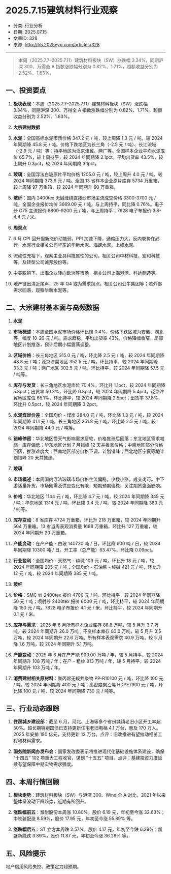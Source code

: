 # 2025.7.15建筑材料行业观察

- 分类: 行业分析
- 日期: 2025.07.15
- 文章ID: 328
- 来源: http://h5.2025eyp.com/articles/328

---

> 本周（2025.7.7–2025.7.11）建筑材料板块（SW）涨跌幅 3.34%，同期沪深 300、万得全 A 指数涨跌幅分别为 0.82%、1.71%，超额收益分别为 2.52%、1.63%。

## **一、投资要点**

1. **板块表现**：本周（2025.7.7–2025.7.11）建筑材料板块（SW）涨跌幅 3.34%，同期沪深 300、万得全 A 指数涨跌幅分别为 0.82%、1.71%，超额收益分别为 2.52%、1.63%。

2. **大宗建材数据**

1. **水泥**：全国高标水泥市场价格 347.2 元 / 吨，较上周降 1.3 元 / 吨，较 2024 年同期降 45.8 元 / 吨。价格下跌地区为长三角（-2.5 元 / 吨）、长江流域（-2.9 元 / 吨）等；持平地区为泛京津冀、两广等。全国样本企业平均水泥库位 65.7%，较上周持平，较 2024 年同期降 2.1pct。平均出货率 43.5%，较上周升 0.3pct，较 2024 年同期降 3.1pct。

2. **玻璃**：全国浮法白玻原片平均价格 1205.0 元 / 吨，较上周升 4.0 元 / 吨，较 2024 年同期降 373.6 元 / 吨。全国 13 省样本企业原片库存 5734 万重箱，较上周降 97 万重箱，较 2024 年同期升 60 万重箱。

3. **玻纤**：国内 2400tex 无碱缠绕直接纱市场主流成交价格 3300-3700 元 / 吨，全国企业报价均价 3669.00 元 / 吨，与上周持平，同比降 0.76%。电子纱 G75 主流报价 8800-9200 元 / 吨，与上周持平；7628 电子布报价 3.8-4.4 元 / 米。

3. **周观点**

1. 6 月 CPI 回升但新涨价动能弱，PPI 加速下降，通缩压力大，反内卷势在必行。水泥行业相关公司华东的华新水泥、海螺水泥、上峰水泥。

2. 流动性充裕下，观察主业具科技属性的公司，相关公司中材科技、宏和科技等，及转型公司诚邦股份等。

3. 中美脱钩下，出海企业转向欧洲等市场，相关公司上海港湾、科达制造等。

4. 地产链出清近尾声，25 年 Q4 或为需求拐点，相关公司公牛集团等；若外部需求回落，观察华新水泥等。

## **二、大宗建材基本面与高频数据**

1. **水泥**

1. **市场概述**：本周全国水泥市场价格环比降 0.4%，价格下跌区域为安徽、湖北等，幅度 10-20 元 / 吨。需求趋稳，平均出货率 43%，价格降幅收窄。局部地区计划推涨，预计后期小幅震荡调整。

2. **区域价格**：长三角地区 315.0 元 / 吨，环比降 2.5 元 / 吨，较 2024 年同期降 48.8 元 / 吨；泛京津冀地区 352.5 元 / 吨，环比持平，较 2024 年同期降 33.3 元 / 吨；两广地区 302.5 元 / 吨，环比持平，较 2024 年同期降 57.5 元 / 吨等。

3. **库存与发货**：长三角地区水泥库位 70.4%，环比升 1.1pct，较 2024 年同期降 5.8pct；出货率 50.3%，环比降 0.8pct，较 2024 年同期降 5.4pct。泛京津冀地区库位 65.1%，环比持平，较 2024 年同期降 2.5pct；出货率 37.8%，环比升 0.5pct，较 2024 年同期降 3.2pct。

4. **水泥煤炭价差**：全国均价 - 煤炭 284.0 元 / 吨，环比降 1.3 元 / 吨，较 2024 年同期降 41.1 元 / 吨。长三角地区 251.8 元 / 吨，环比降 2.5 元 / 吨，较 2024 年同期降 44.0 元 / 吨等。

5. **错峰停窑**：华北地区受天气影响需求疲软，价格推涨后回落；东北地区需求减弱，库存偏低；华东地区计划 7 月错峰 12 天并推涨价格；中南地区部分价格回落，推涨难度大；西南地区部分价格下调，计划错峰；西北地区宁夏等地计划错峰 20 天并推涨。

2. **玻璃**

1. **市场概述**：本周国内浮法玻璃市场价格主流偏稳，少数小涨，成交尚可。中下游适量补货，市场刚需及供应变化有限，短期预期偏稳，关注期货盘面影响。

2. **价格**：华北地区 1144 元 / 吨，环比降 4.7 元 / 吨，较 2024 年同期降 345 元 / 吨；华东地区 1314 元 / 吨，环比降 3.4 元 / 吨，较 2024 年同期降 363 元 / 吨等。

3. **库存变动**：8 省库存 4724 万重箱，环比升 218 万重箱，较 2024 年同期升 504 万重箱。13 省当周表观消费量 1688 万重箱，环比升 127 万重箱，较 2024 年同期升 20 万重箱。

4. **产能变动**：在产产能 - 白玻 140720 吨 / 日，环比降 600 吨 / 日，较 2024 年同期降 10300 吨 / 日。开工率（总产能）63.47%，环比降 0.09pct。

5. **行业盈利**：全国均价 - 天然气 - 纯碱 109 元 / 吨，环比升 18 元 / 吨，较 2024 年同期降 205 元 / 吨；全国均价 - 石油焦 - 纯碱 421 元 / 吨，环比升 12 元 / 吨，较 2024 年同期降 385 元 / 吨。

3. **玻纤**

1. **价格**：SMC 纱 2400tex 报价 4700 元 / 吨，环比持平，较 2024 年同期降 50 元 / 吨；喷射纱 2400tex 报价 6000 元 / 吨，环比持平，较 2024 年同期降 150 元 / 吨。7628 电子布报价 4.1 元 / 米，环比持平，较 2024 年同期升 0.1 元 / 米。

2. **库存与需求**：2025 年 6 月所有样本企业库存 88.8 万吨，较 5 月升 3.7 万吨，较 2024 年同期升 26.0 万吨；不变样本库存 83.0 万吨，较 5 月升 3.5 万吨，较 2024 年同期升 22.6 万吨。所有样本表观需求 40.9 万吨，较 5 月降 1.6 万吨，较 2024 年同期升 5.1 万吨。

3. **产能变动**：2025 年 6 月在产产能 900.00 万吨 / 年，较 5 月持平，较 2024 年同期升 108 万吨 / 年；在产 - 粗纱 813 万吨 / 年，较 5 月持平，较 2024 年同期升 103 万吨 / 年。

4. **消费建材相关原材料**：聚丙烯无规共聚物 PP-R10100 元 / 吨，环比降 100 元 / 吨，较 2024 年同期降 400 元 / 吨；高密度聚乙烯 HDPE7900 元 / 吨，环比降 100 元 / 吨，较 2024 年同期降 730 元 / 吨等。

## **三、行业动态跟踪**

1. **住房城乡建设部**：截至 6 月，河北、上海等多个省份城镇老旧小区开工率超 50%。超长期特别国债已支持更新住宅老旧电梯 4.1 万台，惠及 170 万人。2025 年安排 180 亿元，支持更新 12 万台。点评：旧改推进有望拉动相关工程和材料需求。

2. **国务院新闻办发布会**：国家发改委表示将推进现代化基础设施体系建设，确保 “十四五” 102 项重大工程收官，谋划 “十五五” 项目。点评：基建投资力度延续有望保障中期实物需求强度。

## **四、本周行情回顾**

1. **板块走势**：建筑材料板块（SW）与沪深 300、Wind 全 A 对比，2021 年以来整体呈波动下降趋势，近期有所回升。

2. **涨跌幅前五**：濮耐股份本周涨 10.80%，股价 6.19 元，年初至今涨 32.63%；中铁装配涨 8.59%，股价 17.95 元，年初至今涨 55.89% 等。

3. **涨跌幅后五**：ST 立方本周跌 2.57%，股价 4.17 元，年初至今跌 6.29%；凯盛新能跌 3.89%，股价 11.87 元，年初至今涨 36.28% 等。

## **五、风险提示**

地产信用风险失控、政策定力超预期。
